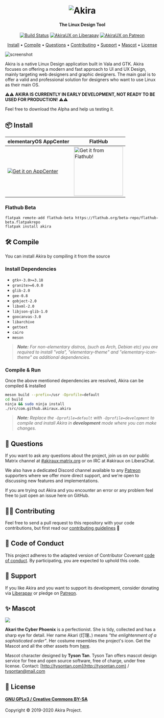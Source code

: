 <h1 align="center">
    <br>
    <img src="akira-logo-transparent.png" alt="Akira">
</h1>
<h4 align="center">The Linux Design Tool</h4>
<p align="center">
    <a href="https://github.com/akiraux/Akira/actions"><img src="https://github.com/akiraux/Akira/workflows/CI/badge.svg"
            alt="Build Status"></a>
    <a href="https://liberapay.com/AkiraUX"><img
            src="http://img.shields.io/liberapay/patrons/AkiraUX.svg?logo=liberapay" alt="AkiraUX on Liberapay"></a>
    <a href="https://www.patreon.com/akiraux"><img
            src="https://img.shields.io/badge/patreon-donate-orange.svg?logo=patreon" alt="AkiraUX on Patreon"></a>
</p>
<p align="center">
    <a href="#-install">Install</a> •
    <a href="#-compile">Compile</a> •
    <a href="#-questions">Questions</a> •
    <a href="#-contributing">Contributing</a> •
    <a href="#-support">Support</a> •
    <a href="#-mascot">Mascot</a> •
    <a href="#-license">License</a>
</p>

![screenshot](data/screenshots/screenshot-1.png)

Akira is a native Linux Design application built in Vala and GTK. Akira focuses on offering a modern and fast approach to UI and UX Design, mainly targeting web designers and graphic designers. The main goal is to offer a valid and professional solution for designers who want to use Linux as their main OS.

⚠️⚠️ **AKIRA IS CURRENTLY IN EARLY DEVELOPMENT, NOT READY TO BE USED FOR PRODUCTION!** ⚠️⚠️

Feel free to download the Alpha and help us testing it.

## 📦 Install

| elementaryOS AppCenter 	| FlatHub       	|
|------------------------	|---------------	|
|[![Get it on AppCenter](https://appcenter.elementary.io/badge.svg)](https://appcenter.elementary.io/com.github.akiraux.akira/)|<a href="#flathub-beta"><img src="https://flathub.org/assets/badges/flathub-badge-i-en.svg" width="160px" alt="Get it from Flathub!"></a>

### Flathub Beta
```
flatpak remote-add flathub-beta https://flathub.org/beta-repo/flathub-beta.flatpakrepo
flatpak install akira
```

## 🛠 Compile

You can install Akira by compiling it from the source

### Install Dependencies

 - `gtk+-3.0>=3.18`
 - `granite>=6.0.0`
 - `glib-2.0`
 - `gee-0.8`
 - `gobject-2.0`
 - `libxml-2.0`
 - `libjson-glib-1.0`
 - `goocanvas-3.0`
 - `libarchive`
 - `gettext`
 - `cairo`
 - `meson`

> _**Note:** For non-elementary distros, (such as Arch, Debian etc) you are required to install "vala", "elementary-theme" and "elementary-icon-theme" as additional dependencies._

### Compile &amp; Run

Once the above mentioned dependencies are resolved, Akira can be compiled &amp; installed

```sh
meson build --prefix=/usr -Dprofile=default
cd build
ninja && sudo ninja install
./src/com.github.akiraux.akira
```

> _**Note:** Replace the `-Dprofile=default` with `-Dprofile=development` to compile and install Akira in **development** mode where you can make changes._

## 🤔 Questions

If you want to ask any questions about the project, join us on our public Matrix channel at
[#akiraux:matrix.org](https://matrix.to/#/#akiraux:matrix.org) or on IRC at #akiraux on LiberaChat.

We also have a dedicated Discord channel available to any [Patreon](https://www.patreon.com/akiraux) supporters where we offer more direct support, and we're open to discussing new features and implementations.

If you are trying out Akira and you encounter an error or any problem feel free to just open an issue here on GitHub.

## 👨‍💻 Contributing

Feel free to send a pull request to this repository with your code contributions, but first read our [contributing guidelines](CONTRIBUTING.md) :page_with_curl:

## 📌 Code of Conduct

This project adheres to the adapted version of Contributor Covenant [code of conduct](.github/CODE_OF_CONDUCT.md). By participating, you are expected to uphold this code.

## 🎉 Support

If you like Akira and you want to support its development, consider donating via [Liberapay](https://liberapay.com/AkiraUX/) or pledge on [Patreon](https://www.patreon.com/akiraux).

## ✨ Mascot

![](https://raw.githubusercontent.com/akiraux/assets/master/mascot/akira-mascot-akari.png)

**Akari the Cyber Phoenix** is a perfectionist. She is tidy, collected and has a sharp eye for detail. Her name Akari (灯理、) means *"the enlightenment of a sophisticated order"*. Her costume resembles the project's icon. Get the Mascot and all the other assets from [here](https://github.com/akiraux/assets).

Mascot character designed by **Tyson Tan**.
Tyson Tan offers mascot design service for free and open source software, free of charge, under free license.
Contact: [http://tysontan.com](http://tysontan.com)  / [tysontan@mail.com](mailto:tysontan@mail.com)

## 📜 License
#### [GNU GPLv3 / Creative Commons BY-SA](./COPYING)

Copyright © 2019-2020 Akira Project.

